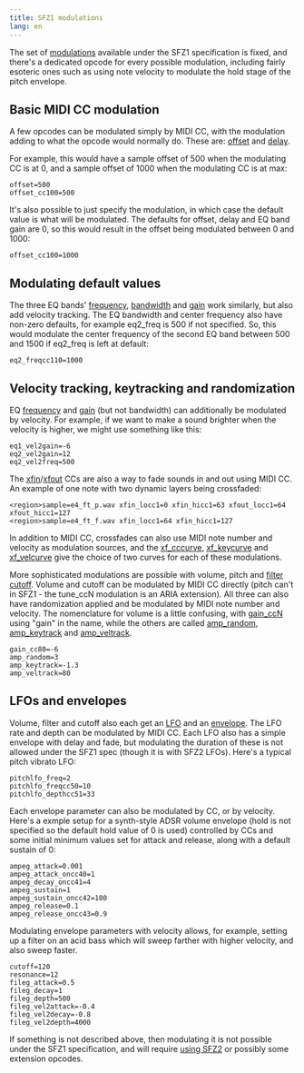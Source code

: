 ```yaml
---
title: SFZ1 modulations
lang: en
---
```

The set of [modulations] available under the SFZ1 specification is fixed, and
there's a dedicated opcode for every possible modulation, including fairly
esoteric ones such as using note velocity to modulate the hold stage of the
pitch envelope.

## Basic MIDI CC modulation

A few opcodes can be modulated simply by MIDI CC, with the modulation adding
to what the opcode would normally do. These are: [offset](/opcodes/offset) and
[delay](/opcodes/delay).

For example, this would have a sample offset of 500 when the modulating CC is
at 0, and a sample offset of 1000 when the modulating CC is at max:

```
offset=500
offset_cc100=500
```

It's also possible to just specify the modulation, in which case the
default value is what will be modulated. The defaults for offset, delay and
EQ band gain are 0, so this would result in the offset being modulated between
0 and 1000:

```
offset_cc100=1000
```

## Modulating default values

The three EQ bands' [frequency](/opcodes/eqN_freq), [bandwidth](/opcodes/eqN_bw) and
[gain](/opcodes/eqN_gain) work similarly, but also add velocity tracking. The EQ
bandwidth and center frequency also have non-zero defaults,
for example eq2_freq is 500 if not specified. So, this would modulate the center
frequency of the second EQ band between 500 and 1500 if eq2_freq is left at default:

```
eq2_freqcc110=1000
```

## Velocity tracking, keytracking and randomization

EQ [frequency](/opcodes/eqN_vel2freq) and [gain](/opcodes/eqN_vel2gain) (but not
bandwidth) can additionally be modulated by velocity. For example, if we want to
make a sound brighter when the velocity is higher, we might use something like this:

```
eq1_vel2gain=-6
eq2_vel2gain=12
eq2_vel2freq=500
```

The [xfin](/opcodes/xfin_loccN)/[xfout](/opcodes/xfout_loccN) CCs are also a
way to fade sounds in and out using MIDI CC. An example of one note with two
dynamic layers being crossfaded:

```
<region>sample=e4_ft_p.wav xfin_locc1=0 xfin_hicc1=63 xfout_locc1=64 xfout_hicc1=127
<region>sample=e4_ft_f.wav xfin_locc1=64 xfin_hicc1=127
```

In addition to MIDI CC, crossfades can also use MIDI note number and velocity as
modulation sources, and the [xf_cccurve](/opcodes/xf_cccurve), [xf_keycurve](/opcodes/xf_keycurve)
and [xf_velcurve](/opcodes/xf_velcurve) give the choice of two curves for each of these modulations.

More sophisticated modulations are possible with volume,
pitch and [filter cutoff](/opcodes/cutoff). Volume and cutoff can be modulated by MIDI CC directly
(pitch can't in SFZ1 - the tune_ccN modulation is an ARIA extension). All three
can also have randomization applied and be modulated by MIDI note number and
velocity. The nomenclature for volume is a little confusing, with [gain_ccN](/opcodes/volume) using
"gain" in the name, while the others are called [amp_random](/opcodes/amp_random),
[amp_keytrack](/opcodes/amp_keytrack) and [amp_veltrack](/opcodes/amp_veltrack).

```
gain_cc80=-6
amp_random=3
amp_keytrack=-1.3
amp_veltrack=80
```

## LFOs and envelopes

Volume, filter and cutoff also each get an [LFO](/modulations/lfo#sfz-1-lfos) and an
[envelope](/modulations/envelope_generators#sfz-1-egs). The LFO rate and
depth can be modulated by MIDI CC. Each LFO also has a simple envelope with
delay and fade, but modulating the duration of these is not allowed under the
SFZ1 spec (though it is with SFZ2 LFOs). Here's a typical pitch vibrato LFO:

```
pitchlfo_freq=2
pitchlfo_freqcc50=10
pitchlfo_depthcc51=33
```

Each envelope parameter can also be modulated by CC, or by velocity. Here's a
exmple setup for a synth-style ADSR volume envelope (hold is not specified so the
default hold value of 0 is used) controlled by CCs and some initial
minimum values set for attack and release, along with a default sustain of 0:

```
ampeg_attack=0.001
ampeg_attack_oncc40=1
ampeg_decay_oncc41=4
ampeg_sustain=1
ampeg_sustain_oncc42=100
ampeg_release=0.1
ampeg_release_oncc43=0.9
```

Modulating envelope parameters with velocity allows, for example, setting up a filter
on an acid bass which will sweep farther with higher velocity, and also sweep faster.

```
cutoff=120
resonance=12
fileg_attack=0.5
fileg_decay=1
fileg_depth=500
fileg_vel2attack=-0.4
fileg_vel2decay=-0.8
fileg_vel2depth=4000
```

If something is not described above, then modulating it is not possible under the
SFZ1 specification, and will require [using SFZ2](/tutorials/sfz2_modulations)
or possibly some extension opcodes.


[modulations]: /modulations/index

